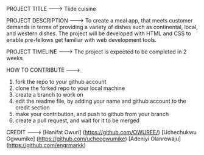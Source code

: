 PROJECT TITLE ---> Tiide cuisine

PROJECT DESCRIPTION ---> To create a meal app, that meets customer demands in terms of providing a variety of dishes such as continental, local, and western dishes.
The project will be developed with HTML and CSS to enable pre-fellows get familiar with web development tools.

PROJECT TIMELINE ---> The project is expected to be completed in 2 weeks

HOW TO CONTRIBUTE --->
1. fork the repo to your github account
2. clone the forked repo to your local machine
3. create a branch to work on
4. edit the readme file, by adding your name and github account to the credit section
5. make your contribution, and push to github from your branch
6. create a pull request, and wait for it to be merged

CREDIT --->
 [Hanifat Owuri] (https://github.com/OWUREE/)
 [Uchechukwu Ogwumike] (https://github.com/ucheogwumike)
 [Adeniyi Olanrewaju] (https://github.com/engrmarkk)
